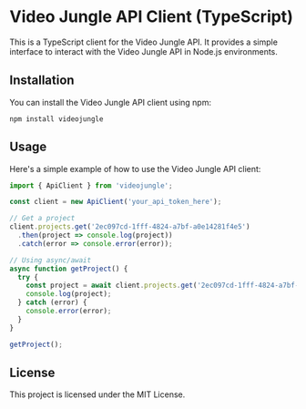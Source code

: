 # Video Jungle API Client (TypeScript)

This is a TypeScript client for the Video Jungle API. It provides a simple interface to interact with the Video Jungle API in Node.js environments.

## Installation

You can install the Video Jungle API client using npm:

```
npm install videojungle
```

## Usage

Here's a simple example of how to use the Video Jungle API client:

```typescript
import { ApiClient } from 'videojungle';

const client = new ApiClient('your_api_token_here');

// Get a project
client.projects.get('2ec097cd-1fff-4824-a7bf-a0e14281f4e5')
  .then(project => console.log(project))
  .catch(error => console.error(error));

// Using async/await
async function getProject() {
  try {
    const project = await client.projects.get('2ec097cd-1fff-4824-a7bf-a0e14281f4e5');
    console.log(project);
  } catch (error) {
    console.error(error);
  }
}

getProject();
```

## License

This project is licensed under the MIT License.